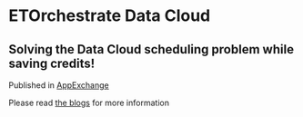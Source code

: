 # ETOrchestrate Data Cloud

## Solving the Data Cloud scheduling problem while saving credits!

Published in [AppExchange](https://appexchange.salesforce.com/appxListingDetail?listingId=f8bb6d2d-c6c0-424f-8193-a039306e2a3a&other_source=AppExchange+Browse)

Please read [the blogs](https://eltoro.it/etorchestrate-data-cloud-introduction-38e2197934d3) for more information
